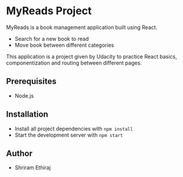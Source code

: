 # MyReads Project

MyReads is a book management application built using React.

- Search for a new book to read
- Move book between different categories

This application is a project given by Udacity to practice React basics, componentization and routing between different pages.

## Prerequisites
- Node.js

## Installation

* Install all project dependencies with `npm install`
* Start the development server with `npm start`

## Author
- Shriram Ethiraj
